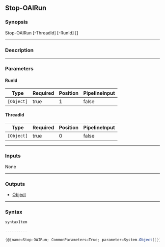 Stop-OAIRun
-----------

### Synopsis

Stop-OAIRun [-ThreadId] <Object> [-RunId] <Object> [<CommonParameters>]

---

### Description

---

### Parameters
#### **RunId**

|Type      |Required|Position|PipelineInput|
|----------|--------|--------|-------------|
|`[Object]`|true    |1       |false        |

#### **ThreadId**

|Type      |Required|Position|PipelineInput|
|----------|--------|--------|-------------|
|`[Object]`|true    |0       |false        |

---

### Inputs
None

---

### Outputs
* [Object](https://learn.microsoft.com/en-us/dotnet/api/System.Object)

---

### Syntax
```PowerShell
syntaxItem
```
```PowerShell
----------
```
```PowerShell
{@{name=Stop-OAIRun; CommonParameters=True; parameter=System.Object[]}}
```
